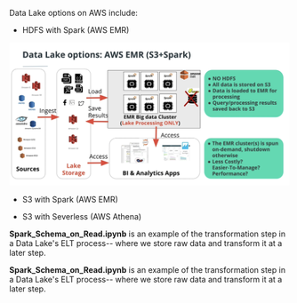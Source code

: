 Data Lake options on AWS include:

* HDFS with Spark (AWS EMR)

![alt text](images/S3_Spark.png?raw=true)

* S3 with Spark (AWS EMR)

* S3 with Severless (AWS Athena)


**Spark_Schema_on_Read.ipynb** is an example of the transformation step in a Data Lake's ELT process-- where we store raw data and transform it at a later step.



**Spark_Schema_on_Read.ipynb** is an example of the transformation step in a Data Lake's ELT process-- where we store raw data and transform it at a later step.

